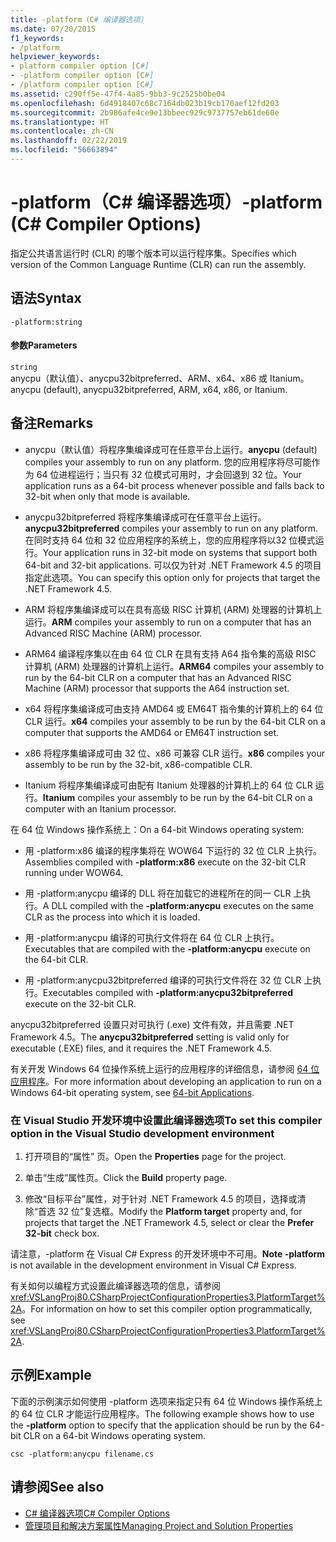 ```yaml
---
title: -platform（C# 编译器选项）
ms.date: 07/20/2015
f1_keywords:
- /platform
helpviewer_keywords:
- platform compiler option [C#]
- -platform compiler option [C#]
- /platform compiler option [C#]
ms.assetid: c290ff5e-47f4-4a85-9bb3-9c2525b0be04
ms.openlocfilehash: 6d4918407c68c7164db023b19cb170aef12fd203
ms.sourcegitcommit: 2b986afe4ce9e13bbeec929c9737757eb61de60e
ms.translationtype: HT
ms.contentlocale: zh-CN
ms.lasthandoff: 02/22/2019
ms.locfileid: "56663894"
---
```

# <a name="-platform-c-compiler-options"></a><span data-ttu-id="96428-102">-platform（C# 编译器选项）</span><span class="sxs-lookup"><span data-stu-id="96428-102">-platform (C# Compiler Options)</span></span>
<span data-ttu-id="96428-103">指定公共语言运行时 (CLR) 的哪个版本可以运行程序集。</span><span class="sxs-lookup"><span data-stu-id="96428-103">Specifies which version of the Common Language Runtime (CLR) can run the assembly.</span></span>  
  
## <a name="syntax"></a><span data-ttu-id="96428-104">语法</span><span class="sxs-lookup"><span data-stu-id="96428-104">Syntax</span></span>  
  
```console  
-platform:string  
```  
  
#### <a name="parameters"></a><span data-ttu-id="96428-105">参数</span><span class="sxs-lookup"><span data-stu-id="96428-105">Parameters</span></span>  
 `string`  
 <span data-ttu-id="96428-106">anycpu（默认值）、anycpu32bitpreferred、ARM、x64、x86 或 Itanium。</span><span class="sxs-lookup"><span data-stu-id="96428-106">anycpu (default), anycpu32bitpreferred, ARM, x64, x86, or Itanium.</span></span>  
  
## <a name="remarks"></a><span data-ttu-id="96428-107">备注</span><span class="sxs-lookup"><span data-stu-id="96428-107">Remarks</span></span>  
  
-   <span data-ttu-id="96428-108">anycpu（默认值）将程序集编译成可在任意平台上运行。</span><span class="sxs-lookup"><span data-stu-id="96428-108">**anycpu** (default) compiles your assembly to run on any platform.</span></span> <span data-ttu-id="96428-109">您的应用程序将尽可能作为 64 位进程运行；当只有 32 位模式可用时，才会回退到 32 位。</span><span class="sxs-lookup"><span data-stu-id="96428-109">Your application runs as a 64-bit process whenever possible and falls back to 32-bit when only that mode is available.</span></span>  
  
-   <span data-ttu-id="96428-110">anycpu32bitpreferred 将程序集编译成可在任意平台上运行。</span><span class="sxs-lookup"><span data-stu-id="96428-110">**anycpu32bitpreferred** compiles your assembly to run on any platform.</span></span> <span data-ttu-id="96428-111">在同时支持 64 位和 32 位应用程序的系统上，您的应用程序将以32 位模式运行。</span><span class="sxs-lookup"><span data-stu-id="96428-111">Your application runs in 32-bit mode on systems that support both 64-bit and 32-bit applications.</span></span> <span data-ttu-id="96428-112">可以仅为针对 .NET Framework 4.5 的项目指定此选项。</span><span class="sxs-lookup"><span data-stu-id="96428-112">You can specify this option only for projects that target the .NET Framework 4.5.</span></span>  
  
-   <span data-ttu-id="96428-113">ARM 将程序集编译成可以在具有高级 RISC 计算机 (ARM) 处理器的计算机上运行。</span><span class="sxs-lookup"><span data-stu-id="96428-113">**ARM** compiles your assembly to run on a computer that has an Advanced RISC Machine (ARM) processor.</span></span>  
  
-   <span data-ttu-id="96428-114">ARM64 编译程序集以在由 64 位 CLR 在具有支持 A64 指令集的高级 RISC 计算机 (ARM) 处理器的计算机上运行。</span><span class="sxs-lookup"><span data-stu-id="96428-114">**ARM64** compiles your assembly to run by the 64-bit CLR on a computer that has an Advanced RISC Machine (ARM) processor that supports the A64 instruction set.</span></span>  

-   <span data-ttu-id="96428-115">x64 将程序集编译成可由支持 AMD64 或 EM64T 指令集的计算机上的 64 位 CLR 运行。</span><span class="sxs-lookup"><span data-stu-id="96428-115">**x64** compiles your assembly to be run by the 64-bit CLR on a computer that supports the AMD64 or EM64T instruction set.</span></span>  
  
-   <span data-ttu-id="96428-116">x86 将程序集编译成可由 32 位、x86 可兼容 CLR 运行。</span><span class="sxs-lookup"><span data-stu-id="96428-116">**x86** compiles your assembly to be run by the 32-bit, x86-compatible CLR.</span></span>  
  
-   <span data-ttu-id="96428-117">Itanium 将程序集编译成可由配有 Itanium 处理器的计算机上的 64 位 CLR 运行。</span><span class="sxs-lookup"><span data-stu-id="96428-117">**Itanium** compiles your assembly to be run by the 64-bit CLR on a computer with an Itanium processor.</span></span>  
  
 <span data-ttu-id="96428-118">在 64 位 Windows 操作系统上：</span><span class="sxs-lookup"><span data-stu-id="96428-118">On a 64-bit Windows operating system:</span></span>  
  
-   <span data-ttu-id="96428-119">用 -platform:x86 编译的程序集将在 WOW64 下运行的 32 位 CLR 上执行。</span><span class="sxs-lookup"><span data-stu-id="96428-119">Assemblies compiled with **-platform:x86** execute on the 32-bit CLR running under WOW64.</span></span>  
  
-   <span data-ttu-id="96428-120">用 -platform:anycpu 编译的 DLL 将在加载它的进程所在的同一 CLR 上执行。</span><span class="sxs-lookup"><span data-stu-id="96428-120">A DLL compiled with the **-platform:anycpu** executes on the same CLR as the process into which it is loaded.</span></span>  
  
-   <span data-ttu-id="96428-121">用 -platform:anycpu 编译的可执行文件将在 64 位 CLR 上执行。</span><span class="sxs-lookup"><span data-stu-id="96428-121">Executables that are compiled with the **-platform:anycpu** execute on the 64-bit CLR.</span></span>  
  
-   <span data-ttu-id="96428-122">用 -platform:anycpu32bitpreferred 编译的可执行文件将在 32 位 CLR 上执行。</span><span class="sxs-lookup"><span data-stu-id="96428-122">Executables compiled with **-platform:anycpu32bitpreferred** execute on the 32-bit CLR.</span></span>  
  
 <span data-ttu-id="96428-123">anycpu32bitpreferred 设置只对可执行 (.exe) 文件有效，并且需要 .NET Framework 4.5。</span><span class="sxs-lookup"><span data-stu-id="96428-123">The **anycpu32bitpreferred** setting is valid only for executable (.EXE) files, and it requires the .NET Framework 4.5.</span></span>  
  
 <span data-ttu-id="96428-124">有关开发 Windows 64 位操作系统上运行的应用程序的详细信息，请参阅 [64 位应用程序](../../../framework/64-bit-apps.md)。</span><span class="sxs-lookup"><span data-stu-id="96428-124">For more information about developing an application to run on a Windows 64-bit operating system, see [64-bit Applications](../../../framework/64-bit-apps.md).</span></span>  
  
### <a name="to-set-this-compiler-option-in-the-visual-studio-development-environment"></a><span data-ttu-id="96428-125">在 Visual Studio 开发环境中设置此编译器选项</span><span class="sxs-lookup"><span data-stu-id="96428-125">To set this compiler option in the Visual Studio development environment</span></span>  
  
1.  <span data-ttu-id="96428-126">打开项目的“属性”  页。</span><span class="sxs-lookup"><span data-stu-id="96428-126">Open the **Properties** page for the project.</span></span>  
  
2.  <span data-ttu-id="96428-127">单击“生成”属性页。</span><span class="sxs-lookup"><span data-stu-id="96428-127">Click the **Build** property page.</span></span>  
  
3.  <span data-ttu-id="96428-128">修改“目标平台”属性，对于针对 .NET Framework 4.5 的项目，选择或清除“首选 32 位”复选框。</span><span class="sxs-lookup"><span data-stu-id="96428-128">Modify the **Platform target** property and, for projects that target the .NET Framework 4.5, select or clear the **Prefer 32-bit** check box.</span></span>  
  
 <span data-ttu-id="96428-129">请注意，-platform 在 Visual C# Express 的开发环境中不可用。</span><span class="sxs-lookup"><span data-stu-id="96428-129">**Note -platform** is not available in the development environment in Visual C# Express.</span></span>  
  
 <span data-ttu-id="96428-130">有关如何以编程方式设置此编译器选项的信息，请参阅 <xref:VSLangProj80.CSharpProjectConfigurationProperties3.PlatformTarget%2A>。</span><span class="sxs-lookup"><span data-stu-id="96428-130">For information on how to set this compiler option programmatically, see <xref:VSLangProj80.CSharpProjectConfigurationProperties3.PlatformTarget%2A>.</span></span>  
  
## <a name="example"></a><span data-ttu-id="96428-131">示例</span><span class="sxs-lookup"><span data-stu-id="96428-131">Example</span></span>  
 <span data-ttu-id="96428-132">下面的示例演示如何使用 -platform 选项来指定只有 64 位 Windows 操作系统上的 64 位 CLR 才能运行应用程序。</span><span class="sxs-lookup"><span data-stu-id="96428-132">The following example shows how to use the **-platform** option to specify that the application should be run by the 64-bit CLR on a 64-bit Windows operating system.</span></span>  
  
```console  
csc -platform:anycpu filename.cs  
```  
  
## <a name="see-also"></a><span data-ttu-id="96428-133">请参阅</span><span class="sxs-lookup"><span data-stu-id="96428-133">See also</span></span>

- [<span data-ttu-id="96428-134">C# 编译器选项</span><span class="sxs-lookup"><span data-stu-id="96428-134">C# Compiler Options</span></span>](index.md)
- [<span data-ttu-id="96428-135">管理项目和解决方案属性</span><span class="sxs-lookup"><span data-stu-id="96428-135">Managing Project and Solution Properties</span></span>](/visualstudio/ide/managing-project-and-solution-properties)
